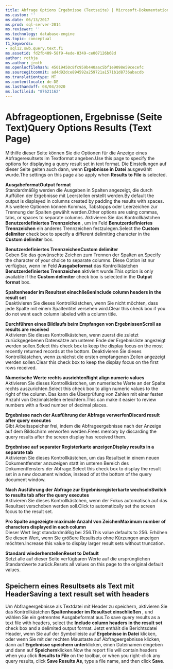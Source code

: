 ```yaml
---
title: Abfrage Options Ergebnisse (Textseite) | Microsoft-Dokumentation
ms.custom: ''
ms.date: 06/13/2017
ms.prod: sql-server-2014
ms.reviewer: ''
ms.technology: database-engine
ms.topic: conceptual
f1_keywords:
- sql12.swb.query.text.f1
ms.assetid: fd2fb409-58f9-4ede-8349-ce007126b68d
author: rothja
ms.author: jroth
ms.openlocfilehash: 45019450c8fc959b440aac5bf1e9098e59cecefc
ms.sourcegitcommit: ad4d92dce894592a259721a1571b1d8736abacdb
ms.translationtype: MT
ms.contentlocale: de-DE
ms.lasthandoff: 08/04/2020
ms.locfileid: "87621162"
---
```

# <a name="query-options-results-text-page"></a><span data-ttu-id="46427-102">Abfrageoptionen, Ergebnisse (Seite Text)</span><span class="sxs-lookup"><span data-stu-id="46427-102">Query Options Results (Text Page)</span></span>
  <span data-ttu-id="46427-103">Mithilfe dieser Seite können Sie die Optionen für die Anzeige eines Abfrageresultsets im Textformat angeben.</span><span class="sxs-lookup"><span data-stu-id="46427-103">Use this page to specify the options for displaying a query result set in text format.</span></span> <span data-ttu-id="46427-104">Die Einstellungen auf dieser Seite gelten auch dann, wenn **Ergebnisse in Datei** ausgewählt wurde.</span><span class="sxs-lookup"><span data-stu-id="46427-104">The settings on this page also apply when **Results to File** is selected.</span></span>  
  
 <span data-ttu-id="46427-105">**Ausgabeformat**</span><span class="sxs-lookup"><span data-stu-id="46427-105">**Output format**</span></span>  
 <span data-ttu-id="46427-106">Standardmäßig werden die Ausgaben in Spalten angezeigt, die durch Auffüllen der Ergebnisse mit Leerstellen erstellt werden.</span><span class="sxs-lookup"><span data-stu-id="46427-106">By default the output is displayed in columns created by padding the results with spaces.</span></span> <span data-ttu-id="46427-107">Als weitere Optionen können Kommas, Tabstopps oder Leerzeichen zur Trennung der Spalten gewählt werden.</span><span class="sxs-lookup"><span data-stu-id="46427-107">Other options are using commas, tabs, or spaces to separate columns.</span></span> <span data-ttu-id="46427-108">Aktivieren Sie das Kontrollkästchen **Benutzerdefiniertes Trennzeichen** , um im Feld **Benutzerdefiniertes Trennzeichen** ein anderes Trennzeichen festzulegen.</span><span class="sxs-lookup"><span data-stu-id="46427-108">Select the **Custom delimiter** check box to specify a different delimiting character in the **Custom delimiter** box.</span></span>  
  
 <span data-ttu-id="46427-109">**Benutzerdefiniertes Trennzeichen**</span><span class="sxs-lookup"><span data-stu-id="46427-109">**Custom delimiter**</span></span>  
 <span data-ttu-id="46427-110">Geben Sie das gewünschte Zeichen zum Trennen der Spalten an.</span><span class="sxs-lookup"><span data-stu-id="46427-110">Specify the character of your choice to separate columns.</span></span> <span data-ttu-id="46427-111">Diese Option ist nur verfügbar, wenn im Feld **Ausgabeformat** das Kontrollkästchen **Benutzerdefiniertes Trennzeichen** aktiviert wurde.</span><span class="sxs-lookup"><span data-stu-id="46427-111">This option is only available if the **Custom delimiter** check box is selected in the **Output format** box.</span></span>  
  
 <span data-ttu-id="46427-112">**Spaltenheader im Resultset einschließen**</span><span class="sxs-lookup"><span data-stu-id="46427-112">**Include column headers in the result set**</span></span>  
 <span data-ttu-id="46427-113">Deaktivieren Sie dieses Kontrollkästchen, wenn Sie nicht möchten, dass jede Spalte mit einem Spaltentitel versehen wird.</span><span class="sxs-lookup"><span data-stu-id="46427-113">Clear this check box if you do not want each column labeled with a column title.</span></span>  
  
 <span data-ttu-id="46427-114">**Durchführen eines Bildlaufs beim Empfangen von Ergebnissen**</span><span class="sxs-lookup"><span data-stu-id="46427-114">**Scroll as results are received**</span></span>  
 <span data-ttu-id="46427-115">Aktivieren Sie dieses Kontrollkästchen, wenn zuerst die zuletzt zurückgegebenen Datensätze am unteren Ende der Ergebnisliste angezeigt werden sollen.</span><span class="sxs-lookup"><span data-stu-id="46427-115">Select this check box to keep the display focus on the most recently returned records at the bottom.</span></span> <span data-ttu-id="46427-116">Deaktivieren Sie dieses Kontrollkästchen, wenn zunächst die ersten empfangenen Zeilen angezeigt werden sollen.</span><span class="sxs-lookup"><span data-stu-id="46427-116">Clear this check box to keep the display focus on the first rows received.</span></span>  
  
 <span data-ttu-id="46427-117">**Numerische Werte rechts ausrichten**</span><span class="sxs-lookup"><span data-stu-id="46427-117">**Right align numeric values**</span></span>  
 <span data-ttu-id="46427-118">Aktivieren Sie dieses Kontrollkästchen, um numerische Werte an der Spalte rechts auszurichten.</span><span class="sxs-lookup"><span data-stu-id="46427-118">Select this check box to align numeric values to the right of the column.</span></span> <span data-ttu-id="46427-119">Das kann die Überprüfung von Zahlen mit einer festen Anzahl von Dezimalstellen erleichtern.</span><span class="sxs-lookup"><span data-stu-id="46427-119">This can make it easier to review numbers with a fixed number of decimal places.</span></span>  
  
 <span data-ttu-id="46427-120">**Ergebnisse nach der Ausführung der Abfrage verwerfen**</span><span class="sxs-lookup"><span data-stu-id="46427-120">**Discard result after query executes**</span></span>  
 <span data-ttu-id="46427-121">Gibt Arbeitsspeicher frei, indem die Abfrageergebnisse nach der Anzeige auf dem Bildschirm verworfen werden.</span><span class="sxs-lookup"><span data-stu-id="46427-121">Frees memory by discarding the query results after the screen display has received them.</span></span>  
  
 <span data-ttu-id="46427-122">**Ergebnisse auf separater Registerkarte anzeigen**</span><span class="sxs-lookup"><span data-stu-id="46427-122">**Display results in a separate tab**</span></span>  
 <span data-ttu-id="46427-123">Aktivieren Sie dieses Kontrollkästchen, um das Resultset in einem neuen Dokumentfenster anzuzeigen statt im unteren Bereich des Dokumentfensters der Abfrage.</span><span class="sxs-lookup"><span data-stu-id="46427-123">Select this check box to display the result set in a new document window, instead of at the bottom of the query document window.</span></span>  
  
 <span data-ttu-id="46427-124">**Nach Ausführung der Abfrage zur Ergebnisregisterkarte wechseln**</span><span class="sxs-lookup"><span data-stu-id="46427-124">**Switch to results tab after the query executes**</span></span>  
 <span data-ttu-id="46427-125">Aktivieren Sie dieses Kontrollkästchen, wenn der Fokus automatisch auf das Resultset verschoben werden soll.</span><span class="sxs-lookup"><span data-stu-id="46427-125">Click to automatically set the screen focus to the result set.</span></span>  
  
 <span data-ttu-id="46427-126">**Pro Spalte angezeigte maximale Anzahl von Zeichen**</span><span class="sxs-lookup"><span data-stu-id="46427-126">**Maximum number of characters displayed in each column**</span></span>  
 <span data-ttu-id="46427-127">Dieser Wert liegt standardmäßig bei 256.</span><span class="sxs-lookup"><span data-stu-id="46427-127">This value defaults to 256.</span></span> <span data-ttu-id="46427-128">Erhöhen Sie diesen Wert, wenn Sie größere Resultsets ohne Kürzungen anzeigen möchten.</span><span class="sxs-lookup"><span data-stu-id="46427-128">Increase this value to display larger result sets without truncation.</span></span>  
  
 <span data-ttu-id="46427-129">**Standard wiederherstellen**</span><span class="sxs-lookup"><span data-stu-id="46427-129">**Reset to Default**</span></span>  
 <span data-ttu-id="46427-130">Setzt alle auf dieser Seite verfügbaren Werte auf die ursprünglichen Standardwerte zurück.</span><span class="sxs-lookup"><span data-stu-id="46427-130">Resets all values on this page to the original default values.</span></span>  
  
## <a name="saving-a-text-result-set-with-headers"></a><span data-ttu-id="46427-131">Speichern eines Resultsets als Text mit Header</span><span class="sxs-lookup"><span data-stu-id="46427-131">Saving a text result set with headers</span></span>  
 <span data-ttu-id="46427-132">Um Abfrageergebnisse als Textdatei mit Header zu speichern, aktivieren Sie das Kontrollkästchen **Spaltenheader im Resultset einschließen** , und wählen Sie ein getrenntes Ausgabeformat aus.</span><span class="sxs-lookup"><span data-stu-id="46427-132">To save query results as a text file with headers, select the **Include column headers in the result set** check box and a delimited output format.</span></span> <span data-ttu-id="46427-133">Jetzt enthält die Berichtsdatei Header, wenn Sie auf der Symbolleiste auf **Ergebnisse in Datei** klicken, oder wenn Sie mit der rechten Maustaste auf Abfrageergebnisse klicken, dann auf **Ergebnisse speichern unter**klicken, einen Dateinamen eingeben und dann auf **Speichern**klicken.</span><span class="sxs-lookup"><span data-stu-id="46427-133">Now the report file will contain headers when you click **Results to File** on the toolbar, or when you right-click any query results, click **Save Results As**, type a file name, and then click **Save**.</span></span>  
  
  
